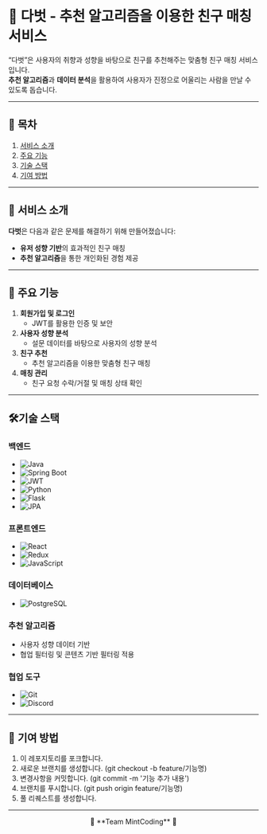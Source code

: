 # 🌟 다벗 - 추천 알고리즘을 이용한 친구 매칭 서비스

“다벗”은 사용자의 취향과 성향을 바탕으로 친구를 추천해주는 맞춤형 친구 매칭 서비스입니다.  
**추천 알고리즘**과 **데이터 분석**을 활용하여 사용자가 진정으로 어울리는 사람을 만날 수 있도록 돕습니다.

---

## 📖 목차
1. [서비스 소개](#서비스-소개)  
2. [주요 기능](#주요-기능)  
3. [기술 스택](#기술-스택)  
4. [기여 방법](#기여-방법)  

---

## 📝 서비스 소개

**다벗**은 다음과 같은 문제를 해결하기 위해 만들어졌습니다:
- **유저 성향 기반**의 효과적인 친구 매칭
- **추천 알고리즘**을 통한 개인화된 경험 제공

---

## 🚀 주요 기능

1. **회원가입 및 로그인**  
   - JWT를 활용한 인증 및 보안  
2. **사용자 성향 분석**  
   - 설문 데이터를 바탕으로 사용자의 성향 분석  
3. **친구 추천**  
   - 추천 알고리즘을 이용한 맞춤형 친구 매칭  
4. **매칭 관리**  
   - 친구 요청 수락/거절 및 매칭 상태 확인

---
## 🛠️기술 스택

### 백엔드
- ![Java](https://img.shields.io/badge/Java-007396?style=flat-square&logo=java&logoColor=white)
- ![Spring Boot](https://img.shields.io/badge/Spring%20Boot-6DB33F?style=flat-square&logo=springboot&logoColor=white)
- ![JWT](https://img.shields.io/badge/JWT-000000?style=flat-square&logo=jsonwebtokens&logoColor=white)
- ![Python](https://img.shields.io/badge/Python-3776AB?style=flat-square&logo=python&logoColor=white)
- ![Flask](https://img.shields.io/badge/Flask-000000?style=flat-square&logo=flask&logoColor=white) 
- ![JPA](https://img.shields.io/badge/JPA-6DB33F?style=flat-square&logo=hibernate&logoColor=white)

### 프론트엔드
- ![React](https://img.shields.io/badge/React-61DAFB?style=flat-square&logo=react&logoColor=black)
- ![Redux](https://img.shields.io/badge/Redux-764ABC?style=flat-square&logo=redux&logoColor=white)
- ![JavaScript](https://img.shields.io/badge/JavaScript-F7DF1E?style=flat-square&logo=javascript&logoColor=black) 

### 데이터베이스
- ![PostgreSQL](https://img.shields.io/badge/PostgreSQL-336791?style=flat-square&logo=postgresql&logoColor=white)

### 추천 알고리즘
- 사용자 성향 데이터 기반
- 협업 필터링 및 콘텐츠 기반 필터링 적용  

### 협업 도구
- ![Git](https://img.shields.io/badge/Git-F05032?style=flat-square&logo=git&logoColor=white)
- ![Discord](https://img.shields.io/badge/Discord-5865F2?style=flat-square&logo=discord&logoColor=white)

---

## 🤝 기여 방법

1. 이 레포지토리를 포크합니다.
2. 새로운 브랜치를 생성합니다. (git checkout -b feature/기능명)
3. 변경사항을 커밋합니다. (git commit -m '기능 추가 내용')
4. 브랜치를 푸시합니다. (git push origin feature/기능명)
5. 풀 리퀘스트를 생성합니다.

---

<div align="center">
  🌟 **Team MintCoding** 🌟  
</div>

